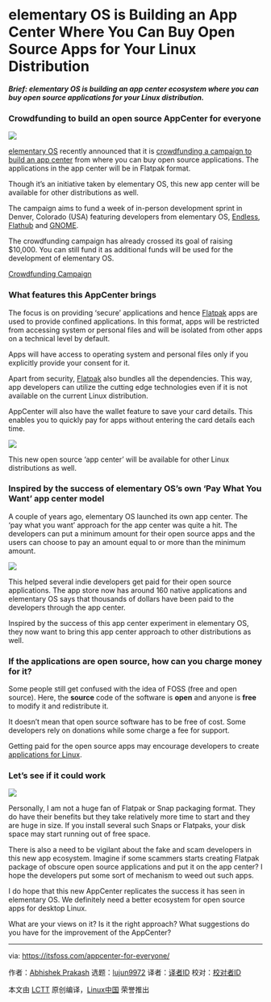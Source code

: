 [#]: collector: (lujun9972)
[#]: translator: (wxy)
[#]: reviewer: ( )
[#]: publisher: ( )
[#]: url: ( )
[#]: subject: (elementary OS is Building an App Center Where You Can Buy Open Source Apps for Your Linux Distribution)
[#]: via: (https://itsfoss.com/appcenter-for-everyone/)
[#]: author: (Abhishek Prakash https://itsfoss.com/author/abhishek/)

elementary OS is Building an App Center Where You Can Buy Open Source Apps for Your Linux Distribution
======

_**Brief: elementary OS is building an app center ecosystem where you can buy open source applications for your Linux distribution.**_

### Crowdfunding to build an open source AppCenter for everyone

![][1]

[elementary OS][2] recently announced that it is [crowdfunding a campaign to build an app center][3] from where you can buy open source applications. The applications in the app center will be in Flatpak format.

Though it’s an initiative taken by elementary OS, this new app center will be available for other distributions as well.

The campaign aims to fund a week of in-person development sprint in Denver, Colorado (USA) featuring developers from elementary OS, [Endless][4], [Flathub][5] and [GNOME][6].

The crowdfunding campaign has already crossed its goal of raising $10,000. You can still fund it as additional funds will be used for the development of elementary OS.

[Crowdfunding Campaign][3]

### What features this AppCenter brings

The focus is on providing ‘secure’ applications and hence [Flatpak][7] apps are used to provide confined applications. In this format, apps will be restricted from accessing system or personal files and will be isolated from other apps on a technical level by default.

Apps will have access to operating system and personal files only if you explicitly provide your consent for it.

Apart from security, [Flatpak][8] also bundles all the dependencies. This way, app developers can utilize the cutting edge technologies even if it is not available on the current Linux distribution.

AppCenter will also have the wallet feature to save your card details. This enables you to quickly pay for apps without entering the card details each time.

![][9]

This new open source ‘app center’ will be available for other Linux distributions as well.

### Inspired by the success of elementary OS’s own ‘Pay What You Want’ app center model

A couple of years ago, elementary OS launched its own app center. The ‘pay what you want’ approach for the app center was quite a hit. The developers can put a minimum amount for their open source apps and the users can choose to pay an amount equal to or more than the minimum amount.

![][10]

This helped several indie developers get paid for their open source applications. The app store now has around 160 native applications and elementary OS says that thousands of dollars have been paid to the developers through the app center.

Inspired by the success of this app center experiment in elementary OS, they now want to bring this app center approach to other distributions as well.

### If the applications are open source, how can you charge money for it?

Some people still get confused with the idea of FOSS (free and open source). Here, the **source** code of the software is **open** and anyone is **free** to modify it and redistribute it.

It doesn’t mean that open source software has to be free of cost. Some developers rely on donations while some charge a fee for support.

Getting paid for the open source apps may encourage developers to create [applications for Linux][11].

### Let’s see if it could work

![][12]

Personally, I am not a huge fan of Flatpak or Snap packaging format. They do have their benefits but they take relatively more time to start and they are huge in size. If you install several such Snaps or Flatpaks, your disk space may start running out of free space.

There is also a need to be vigilant about the fake and scam developers in this new app ecosystem. Imagine if some scammers starts creating Flatpak package of obscure open source applications and put it on the app center? I hope the developers put some sort of mechanism to weed out such apps.

I do hope that this new AppCenter replicates the success it has seen in elementary OS. We definitely need a better ecosystem for open source apps for desktop Linux.

What are your views on it? Is it the right approach? What suggestions do you have for the improvement of the AppCenter?

--------------------------------------------------------------------------------

via: https://itsfoss.com/appcenter-for-everyone/

作者：[Abhishek Prakash][a]
选题：[lujun9972][b]
译者：[译者ID](https://github.com/译者ID)
校对：[校对者ID](https://github.com/校对者ID)

本文由 [LCTT](https://github.com/LCTT/TranslateProject) 原创编译，[Linux中国](https://linux.cn/) 荣誉推出

[a]: https://itsfoss.com/author/abhishek/
[b]: https://github.com/lujun9972
[1]: https://i2.wp.com/itsfoss.com/wp-content/uploads/2020/02/appcenter.png?ssl=1
[2]: https://elementary.io/
[3]: https://www.indiegogo.com/projects/appcenter-for-everyone/
[4]: https://itsfoss.com/endless-linux-computers/
[5]: https://flathub.org/
[6]: https://www.gnome.org/
[7]: https://flatpak.org/
[8]: https://itsfoss.com/flatpak-guide/
[9]: https://i2.wp.com/itsfoss.com/wp-content/uploads/2020/02/appcenter-wallet.png?ssl=1
[10]: https://i0.wp.com/itsfoss.com/wp-content/uploads/2020/02/appcenter-payment.png?ssl=1
[11]: https://itsfoss.com/essential-linux-applications/
[12]: https://i0.wp.com/itsfoss.com/wp-content/uploads/2020/02/open_source_app_center.png?ssl=1
